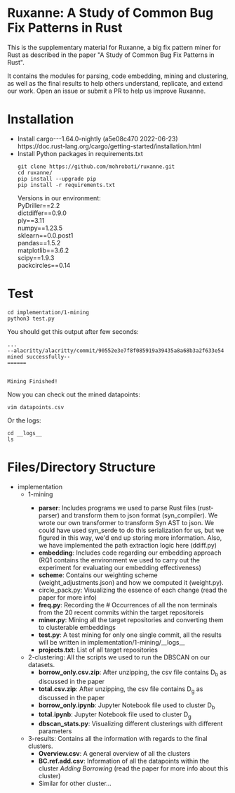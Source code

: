<h1>Ruxanne: A Study of Common Bug Fix Patterns in Rust</h1>

This is the supplementary material for Ruxanne, a big fix pattern miner for Rust as described in the paper "A Study of Common Bug Fix Patterns in Rust".

It contains the modules for parsing, code embedding, mining and clustering, as well as the final results to help others understand, replicate, and extend our work. Open an issue or submit a PR to help us improve Ruxanne.


<h1>Installation</h1>
<ul>
<li>Install cargo---1.64.0-nightly (a5e08c470 2022-06-23)</li>
https://doc.rust-lang.org/cargo/getting-started/installation.html
<li>Install Python packages in requirements.txt</li>

```
git clone https://github.com/mohrobati/ruxanne.git
cd ruxanne/
pip install --upgrade pip
pip install -r requirements.txt
```

Versions in our environment: <br>
PyDriller==2.2 <br>
dictdiffer==0.9.0 <br>
ply==3.11 <br>
numpy==1.23.5 <br>
sklearn==0.0.post1 <br>
pandas==1.5.2 <br>
matplotlib==3.6.2 <br>
scipy==1.9.3 <br>
packcircles==0.14 <br>
</ul>

<h1>Test</h1>

```
cd implementation/1-mining
python3 test.py
```
You should get this output after few seconds:

```
...
--alacritty/alacritty/commit/90552e3e7f8f085919a39435a8a68b3a2f633e54 mined successfully--
======


Mining Finished!
```

Now you can check out the mined datapoints:

```
vim datapoints.csv
```
Or the logs:

```
cd __logs__
ls
```
<h1>Files/Directory Structure</h1>

<ul>
<li>
implementation
<ul>
<li>1-mining</li>
<ul>
<li><b>parser</b>: Includes programs we used to parse Rust files (rust-parser) and transform them to json format (syn_compiler). We wrote our own transformer to transform Syn AST to json. We could have used syn_serde to do this serialization for us, but we figured in this way, we'd end up storing more information. Also, we have implemented the path extraction logic here (ddiff.py)</li>
<li><b>embedding</b>: Includes code regarding our embedding approach (RQ1 contains the environment we used to carry out the experiment for evaluating our embedding effectiveness)</li>
<li><b>scheme</b>: Contains our weighting scheme (weight_adjustments.json) and how we computed it (weight.py).</li>
<li>circle_pack.py: Visualizing the essence of each change (read the paper for more info)</li>
<li><b>freq.py</b>: Recording the # Occurrences of all the non terminals from the 20 recent commits within the target repositoreis</li>
<li><b>miner.py</b>: Mining all the target repositories and converting them to clusterable embeddings</li>
<li><b>test.py</b>: A test mining for only one single commit, all the results will be written in implementation/1-mining/__logs__</li>
<li><b>projects.txt</b>: List of all target repositories</li>
</ul>
<li>2-clustering: All the scripts we used to run the DBSCAN on our datasets.
<ul>
<li><b>borrow_only.csv.zip</b>: After unzipping, the csv file contains D<sub>b</sub> as discussed in the paper</li>
<li><b>total.csv.zip</b>: After unzipping, the csv file contains D<sub>g</sub> as discussed in the paper</li>
<li><b>borrow_only.ipynb</b>: Jupyter Notebook file used to cluster D<sub>b</sub></li>
<li><b>total.ipynb</b>: Jupyter Notebook file used to cluster D<sub>g</sub></li>
<li><b>dbscan_stats.py</b>: Visualizing different clusterings with different parameters</li>
</ul>
<li>3-results: Contains all the information with regards to the final clusters.
    <ul>
    <li><b>Overview.csv</b>: A general overview of all the clusters</li>
    <li><b>BC.ref.add.csv</b>: Information of all the datapoints within the cluster <i>Adding Borrowing</i> (read the paper for more info about this cluster)</li>
    <li>Similar for other cluster...</li>
    </ul>
</li>
</ul>

</li>
</ul>
